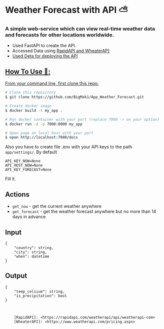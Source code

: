 # Weather Forecast with API ⛅

### A simple web-service which can view real-time weather data and forecasts for other locations worldwide.
- Used FastAPI to create the API.
- Accessed Data using <a href="https://rapidapi.com/weatherapi/api/weatherapi-com">RapidAPI and <a href="https://www.weatherapi.com/pricing.aspx">WheaterAP]
- Used Deta for deploying the API


## How To Use 🔧:

From your command line, first clone this repo:

```bash
# Clone this repository
$ git clone https://github.com/BigMak1/App_Weather_Forecast.git

# Create docker image
$ docker build -t my_app .

# Run docker container with your port (replace 7000 -> on your option)
$ docker run -d -p 7000:8000 my_app

# Open page on local host with your port
$ open http://localhost:7000/docs

```  
Also you have to create file .env with your API keys to the path ``app/settings/``. By default
```  
API_KEY_NOW=None
API_HOST_NOW=None
API_KEY_FORECAST=None
```
Fill it.

## Actions

- ``get_now`` - get the current weather anywhere
- ``get_forecast`` - get the weather forecast anywhere but no more than 14 days in advance

## Input

```jsonc
{
    "country": string,
    "city": string,
    "when": datetime
}
```

## Output 

```jsonc
{
    "temp_celsium": string,
    "is_precipitation": bool
}



    [RapidAPI]: <https://rapidapi.com/weatherapi/api/weatherapi-com>
    [WheaterAPI]: <https://www.weatherapi.com/pricing.aspx>
